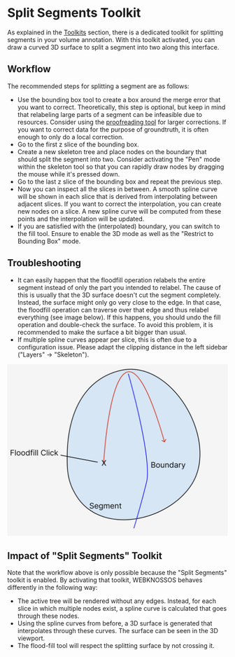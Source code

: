 # Split Segments Toolkit

As explained in the [Toolkits](../ui/toolbar.md#Toolkits) section, there is a dedicated toolkit for splitting segments in your volume annotation.
With this toolkit activated, you can draw a curved 3D surface to split a segment into two along this interface.

## Workflow

The recommended steps for splitting a segment are as follows:

- Use the bounding box tool to create a box around the merge error that you want to correct. Theoretically, this step is optional, but keep in mind that relabeling large parts of a segment can be infeasible due to resources. Consider using the [proofreading tool](../proofreading/tools.html) for larger corrections. If you want to correct data for the purpose of groundtruth, it is often enough to only do a local correction.
- Go to the first z slice of the bounding box.
- Create a new skeleton tree and place nodes on the boundary that should split the segment into two. Consider activating the "Pen" mode within the skeleton tool so that you can rapidly draw nodes by dragging the mouse while it's pressed down.
- Go to the last z slice of the bounding box and repeat the previous step.
- Now you can inspect all the slices in between. A smooth spline curve will be shown in each slice that is derived from interpolating between adjacent slices. If you want to correct the interpolation, you can create new nodes on a slice. A new spline curve will be computed from these points and the interpolation will be updated.
- If you are satisfied with the (interpolated) boundary, you can switch to the fill tool. Ensure to enable the 3D mode as well as the "Restrict to Bounding Box" mode.

## Troubleshooting

- It can easily happen that the floodfill operation relabels the entire segment instead of only the part you intended to relabel. The cause of this is usually that the 3D surface doesn't cut the segment completely. Instead, the surface might only go very close to the edge. In that case, the floodfill operation can traverse over that edge and thus relabel everything (see image below). If this happens, you should undo the fill operation and double-check the surface. To avoid this problem, it is recommended to make the surface a bit bigger than usual.
- If multiple spline curves appear per slice, this is often due to a configuration issue. Please adapt the clipping distance in the left sidebar ("Layers" -> "Skeleton").

![A visualization of a floodfill operation "bleeding" across the boundary because the boundary is not precise enough](../images/splitting-floodfill-visualization.png)

## Impact of "Split Segments" Toolkit

Note that the workflow above is only possible because the "Split Segments" toolkit is enabled.
By activating that toolkit, WEBKNOSSOS behaves differently in the following way:

- The active tree will be rendered without any edges. Instead, for each slice in which multiple nodes exist, a spline curve is calculated that goes through these nodes.
- Using the spline curves from before, a 3D surface is generated that interpolates through these curves. The surface can be seen in the 3D viewport.
- The flood-fill tool will respect the splitting surface by not crossing it.
